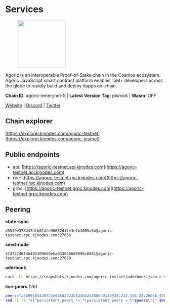 # Services

<figure><img src="https://raw.githubusercontent.com/kj89/testnet_manuals/main/pingpub/logos/agoric.png" width="150" alt=""><figcaption></figcaption></figure>

Agoric is an interoperable Proof-of-Stake chain in the Cosmos ecosystem.  Agoric JavaScript smart contract platform enables 15M+ developers across the  globe to rapidly build and deploy dapps on-chain.

**Chain ID**: agoric-emerynet-5 | **Latest Version Tag**: pismoA | **Wasm**: OFF

[Website](https://agoric.com) | [Discord](https://discord.com/invite/qDW8DRes4s) | [Twitter](https://twitter.com/agoric)




## Chain explorer
[https://explorer.kjnodes.com/agoric-testnet](https://explorer.kjnodes.com/agoric-testnet)

## Public endpoints

* api: [https://agoric-testnet.api.kjnodes.com](https://agoric-testnet.api.kjnodes.com)
* rpc: [https://agoric-testnet.rpc.kjnodes.com](https://agoric-testnet.rpc.kjnodes.com)
* grpc: [https://agoric-testnet.grpc.kjnodes.com](https://agoric-testnet.grpc.kjnodes.com)

## Peering

**state-sync**

```text
d5519e378247dfb61dfe90652d1fe3e2b3005a5b@agoric-testnet.rpc.kjnodes.com:27656
```

**seed-node**

```text
3f472746f46493309650e5a033076689996c8881@agoric-testnet.rpc.kjnodes.com:27659
```

**addrbook**
```bash
curl -Ls https://snapshots.kjnodes.com/agoric-testnet/addrbook.json > $HOME/.agoric/config/addrbook.json
```

**live-peers** (26)
```bash
peers="a5b991654d0723e038d3723b1345b2a288d49146@38.242.156.28:26656,42084028a65c5d609793ffc618d1dcbf374fc301@65.109.28.219:14456,4dee5e4456307469d037c35eb0157f1f252b3f99@135.181.35.255:26656,d5519e378247dfb61dfe90652d1fe3e2b3005a5b@65.109.68.190:27656,3f4e87ddb2e61fdd01398c071fa986259f096334@209.34.206.46:26656,6f9e22eba0130f1a29c25e28beeae69b2621a403@35.226.248.0:26656,a753081b566e32ed2b702b6e4edc3ff01f246d04@5.75.240.73:26656,fd9d8063921531990cfebb72d5adadf276484e8d@13.215.217.74:26656,a350a919fc1295f441732b4264c6603983f720e5@35.238.67.135:26656,32f7fbecd40b420d592ac460703c4ac647875566@65.109.23.238:26656,7ea47a018710e43a9eafd4eebc8340d2f48eb3ba@94.130.132.227:2160,a875ef614b3902dd567be2076f18239681f24e35@185.146.148.112:26656,5c2a752c9b1952dbed075c56c600c3a79b58c395@195.3.220.136:27106,8dfb920cdc2eba42b688f44fdd26e12dabfbb6a9@95.217.130.111:27656,7b1cafa0879374125c623d854bcc0cb9cd98729e@185.213.25.151:26656,98e1069b1cfc445e377eda6a0eadd94f7877065d@162.55.169.76:26656,a3a1e6c7a9ceec632c22769a9e369d05a796dc24@65.108.79.246:26709,c72d05f83b53dc7f6c55d7d3e67c304716d27d80@116.202.227.117:27656,793955daf95ad29f003cc4ec7e6c60c00677b2f7@5.9.81.187:30656,fed5712837f1561b7ac4eebbbf618df7c76104d9@51.81.185.12:44656,190e6416829d35130afdc7f5bc2ba3d1fe0b9d0d@192.241.132.124:26656,d238a541e480e06269107449a70b1178ef49aba7@35.184.189.155:26656,3c2abc308efdc63be1801bbb1b40900ada13349b@34.67.210.29:26656,980583e1dfd16988b6fdb22dd733f3260c535e45@192.241.137.132:26656,a73444541956b994f804f6fcf2a26d2c3c9865a3@34.67.193.183:26656,ae61fc38e09756a8023a80764b23e55485cba268@103.180.28.204:27656"
sed -i -e "s|^persistent_peers *=.*|persistent_peers = \"$peers\"|" $HOME/.agoric/config/config.toml
```
